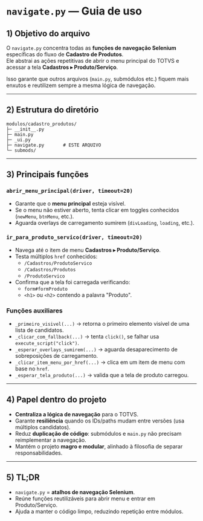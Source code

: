 # `navigate.py` — Guia de uso

## 1) Objetivo do arquivo
O `navigate.py` concentra todas as **funções de navegação Selenium** específicas do fluxo de **Cadastro de Produtos**.  
Ele abstrai as ações repetitivas de abrir o menu principal do TOTVS e acessar a tela **Cadastros ▸ Produto/Serviço**.

Isso garante que outros arquivos (`main.py`, submódulos etc.) fiquem mais enxutos e reutilizem sempre a mesma lógica de navegação.

---

## 2) Estrutura do diretório

```
modulos/cadastro_produtos/
├─ __init__.py
├─ main.py
├─ _ui.py
├─ navigate.py       # ESTE ARQUIVO
└─ submods/
```

---

## 3) Principais funções

### `abrir_menu_principal(driver, timeout=20)`
- Garante que o **menu principal** esteja visível.
- Se o menu não estiver aberto, tenta clicar em toggles conhecidos (`newMenu`, `btnMenu`, etc.).
- Aguarda overlays de carregamento sumirem (`divLoading`, `loading`, etc.).

### `ir_para_produto_servico(driver, timeout=20)`
- Navega até o item de menu **Cadastros ▸ Produto/Serviço**.
- Testa múltiplos `href` conhecidos:
  - `/Cadastros/ProdutoServico`
  - `/Cadastros/Produtos`
  - `/ProdutoServico`
- Confirma que a tela foi carregada verificando:
  - `form#formProduto`
  - `<h1>` ou `<h2>` contendo a palavra "Produto".

### Funções auxiliares
- `_primeiro_visivel(...)` → retorna o primeiro elemento visível de uma lista de candidatos.  
- `_clicar_com_fallback(...)` → tenta `click()`, se falhar usa `execute_script("click")`.  
- `_esperar_overlays_sumirem(...)` → aguarda desaparecimento de sobreposições de carregamento.  
- `_clicar_item_menu_por_href(...)` → clica em um item de menu com base no `href`.  
- `_esperar_tela_produto(...)` → valida que a tela de produto carregou.

---

## 4) Papel dentro do projeto
- **Centraliza a lógica de navegação** para o TOTVS.  
- Garante **resiliência** quando os IDs/paths mudam entre versões (usa múltiplos candidatos).  
- Reduz **duplicação de código**: submódulos e `main.py` não precisam reimplementar a navegação.  
- Mantém o projeto **magro e modular**, alinhado à filosofia de separar responsabilidades.

---

## 5) TL;DR
- `navigate.py` = **atalhos de navegação Selenium**.  
- Reúne funções reutilizáveis para abrir menu e entrar em Produto/Serviço.  
- Ajuda a manter o código limpo, reduzindo repetição entre módulos.  
